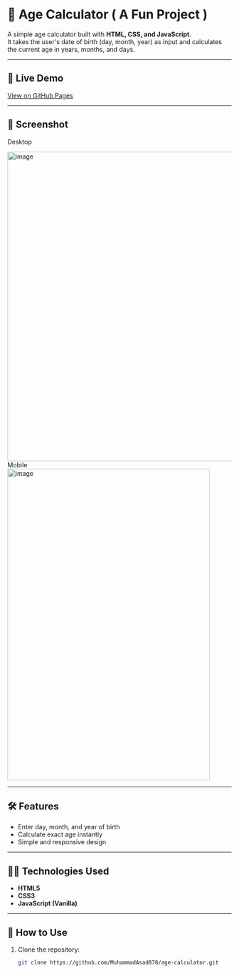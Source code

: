 # 🎂 Age Calculator ( A Fun Project )

A simple age calculator built with **HTML, CSS, and JavaScript**.  
It takes the user's date of birth (day, month, year) as input and calculates the current age in years, months, and days.

---

## 🚀 Live Demo
[View on GitHub Pages](https://muhammadasad878.github.io/age-calculator/)

---

## 📸 Screenshot
Desktop

<img width="1547" height="696" alt="image" src="https://github.com/user-attachments/assets/07021c01-0215-4fe0-91cc-b18b4a8f3eed" />
Mobile <br/>

<img width="455" height="701" alt="image" src="https://github.com/user-attachments/assets/8da0913d-5d68-418a-8007-918889f45103" />

---

## 🛠️ Features
- Enter day, month, and year of birth
- Calculate exact age instantly
- Simple and responsive design

---

## 🧑‍💻 Technologies Used
- **HTML5**
- **CSS3**
- **JavaScript (Vanilla)**

---

## 📂 How to Use
1. Clone the repository:
   ```bash
   git clone https://github.com/MuhammadAsad878/age-calculator.git
